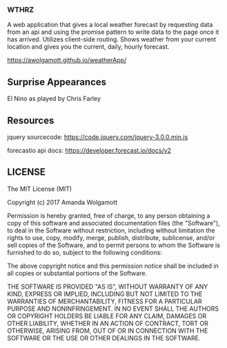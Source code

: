 ### WTHRZ

A web application that gives a local weather forecast by requesting data from an api and using the promise pattern to write data to the page once it has arrived. Utilizes client-side routing. Shows weather from your current location and gives you the current, daily, hourly forecast. 

https://awolgamott.github.io/weatherApp/

## Surprise Appearances

El Nino as played by Chris Farley

## Resources

jquery sourcecode: https://code.jquery.com/jquery-3.0.0.min.js

forecastio api docs: https://developer.forecast.io/docs/v2

## LICENSE

The MIT License (MIT)

Copyright (c) 2017 Amanda Wolgamott

Permission is hereby granted, free of charge, to any person obtaining a copy of this software and associated documentation files (the "Software"), to deal in the Software without restriction, including without limitation the rights to use, copy, modify, merge, publish, distribute, sublicense, and/or sell copies of the Software, and to permit persons to whom the Software is furnished to do so, subject to the following conditions:

The above copyright notice and this permission notice shall be included in all copies or substantial portions of the Software.

THE SOFTWARE IS PROVIDED "AS IS", WITHOUT WARRANTY OF ANY KIND, EXPRESS OR IMPLIED, INCLUDING BUT NOT LIMITED TO THE WARRANTIES OF MERCHANTABILITY, FITNESS FOR A PARTICULAR PURPOSE AND NONINFRINGEMENT. IN NO EVENT SHALL THE AUTHORS OR COPYRIGHT HOLDERS BE LIABLE FOR ANY CLAIM, DAMAGES OR OTHER LIABILITY, WHETHER IN AN ACTION OF CONTRACT, TORT OR OTHERWISE, ARISING FROM, OUT OF OR IN CONNECTION WITH THE SOFTWARE OR THE USE OR OTHER DEALINGS IN THE SOFTWARE.